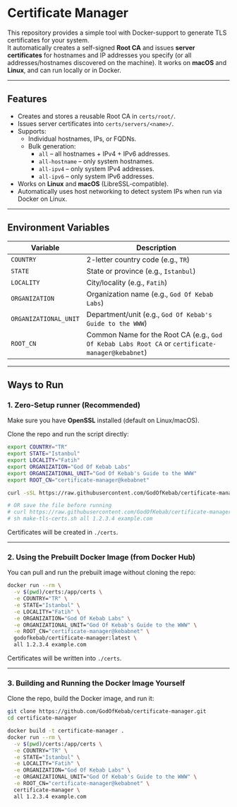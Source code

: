 # Certificate Manager

This repository provides a simple tool with Docker-support to generate TLS certificates for your system.  
It automatically creates a self-signed **Root CA** and issues **server certificates** for hostnames and IP addresses you specify (or all addresses/hostnames discovered on the machine).
It works on **macOS** and **Linux**, and can run locally or in Docker.

---

## Features

- Creates and stores a reusable Root CA in `certs/root/`.
- Issues server certificates into `certs/servers/<name>/`.
- Supports:
   - Individual hostnames, IPs, or FQDNs.
   - Bulk generation:
      - `all` – all hostnames + IPv4 + IPv6 addresses.
      - `all-hostname` – only system hostnames.
      - `all-ipv4` – only system IPv4 addresses.
      - `all-ipv6` – only system IPv6 addresses.
- Works on **Linux** and **macOS** (LibreSSL-compatible).
- Automatically uses host networking to detect system IPs when run via Docker on Linux.

---

## Environment Variables

| Variable              | Description                                                                                       |
|-----------------------|---------------------------------------------------------------------------------------------------|
| `COUNTRY`             | 2-letter country code (e.g., `TR`)                                                                |
| `STATE`               | State or province (e.g., `Istanbul`)                                                              |
| `LOCALITY`            | City/locality (e.g., `Fatih`)                                                                     |
| `ORGANIZATION`        | Organization name (e.g., `God Of Kebab Labs`)                                                     |
| `ORGANIZATIONAL_UNIT` | Department/unit (e.g., `God Of Kebab's Guide to the WWW`)                                         |
| `ROOT_CN`             | Common Name for the Root CA (e.g., `God Of Kebab Labs Root CA` or `certificate-manager@kebabnet`) |

---

## Ways to Run

### 1. Zero-Setup runner (Recommended)

Make sure you have **OpenSSL** installed (default on Linux/macOS).

Clone the repo and run the script directly:

```bash
export COUNTRY="TR"
export STATE="Istanbul"
export LOCALITY="Fatih"
export ORGANIZATION="God Of Kebab Labs"
export ORGANIZATIONAL_UNIT="God Of Kebab's Guide to the WWW"
export ROOT_CN="certificate-manager@kebabnet"

curl -sSL https://raw.githubusercontent.com/GodOfKebab/certificate-manager/refs/heads/main/make-tls-certs.sh | sh -s all 1.2.3.4 example.com

# OR save the file before running
# curl https://raw.githubusercontent.com/GodOfKebab/certificate-manager/refs/heads/main/make-tls-certs.sh -o make-tls-certs.sh
# sh make-tls-certs.sh all 1.2.3.4 example.com
```

Certificates will be created in `./certs`.

---

### 2. Using the Prebuilt Docker Image (from Docker Hub)

You can pull and run the prebuilt image without cloning the repo:

```bash
docker run --rm \
  -v $(pwd)/certs:/app/certs \
  -e COUNTRY="TR" \
  -e STATE="Istanbul" \
  -e LOCALITY="Fatih" \
  -e ORGANIZATION="God Of Kebab Labs" \
  -e ORGANIZATIONAL_UNIT="God Of Kebab's Guide to the WWW" \
  -e ROOT_CN="certificate-manager@kebabnet" \
  godofkebab/certificate-manager:latest \
  all 1.2.3.4 example.com
```

Certificates will be written into `./certs`.

---

### 3. Building and Running the Docker Image Yourself

Clone the repo, build the Docker image, and run it:

```bash
git clone https://github.com/GodOfKebab/certificate-manager.git
cd certificate-manager

docker build -t certificate-manager .
docker run --rm \
  -v $(pwd)/certs:/app/certs \
  -e COUNTRY="TR" \
  -e STATE="Istanbul" \
  -e LOCALITY="Fatih" \
  -e ORGANIZATION="God Of Kebab Labs" \
  -e ORGANIZATIONAL_UNIT="God Of Kebab's Guide to the WWW" \
  -e ROOT_CN="certificate-manager@kebabnet" \
  certificate-manager \
  all 1.2.3.4 example.com
```

